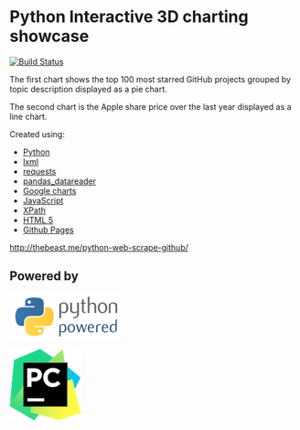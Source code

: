 # Python Interactive 3D charting showcase  

[![Build Status](https://travis-ci.org/jbampton/python-web-scrape-github.svg?branch=gh-pages)](https://travis-ci.org/jbampton/python-web-scrape-github)

The first chart shows the top 100 most starred GitHub projects grouped by topic description displayed as a pie chart.

The second chart is the Apple share price over the last year displayed as a line chart.

Created using:
- [Python](https://www.python.org/)
- [lxml](http://lxml.de)
- [requests](http://docs.python-requests.org/en/master/)
- [pandas_datareader](https://pandas-datareader.readthedocs.io)
- [Google charts](https://developers.google.com/chart/)
- [JavaScript](https://developer.mozilla.org/en-US/docs/Web/JavaScript)
- [XPath](https://www.w3.org/TR/1999/REC-xpath-19991116/)
- [HTML 5](https://developer.mozilla.org/en-US/docs/Web/Guide/HTML/HTML5)
- [Github Pages](https://pages.github.com/)

http://thebeast.me/python-web-scrape-github/

## Powered by

[![Python Powered](site/images/other/python-powered.png "Python Powered")](https://www.python.org/)

[![Pycharm Powered](site/images/other/pycharm-logo.png "Pycharm Powered")](https://www.jetbrains.com/pycharm/)